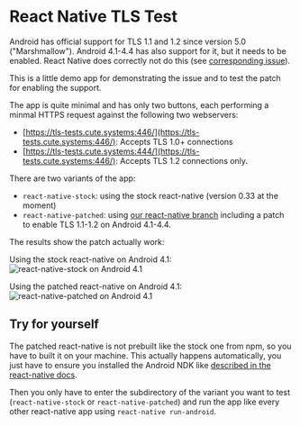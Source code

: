# React Native TLS Test

Android has official support for TLS 1.1 and 1.2 since version 5.0 ("Marshmallow"). Android 4.1-4.4 has also support for it, but it needs to be enabled. React Native does correctly not do this (see [corresponding issue](https://github.com/facebook/react-native/issues/7192)).

This is a little demo app for demonstrating the issue and to test the patch for enabling the support.

The app is quite minimal and has only two buttons, each performing a minmal HTTPS request against the following two webservers:

* [https://tls-tests.cute.systems:446/](https://tls-tests.cute.systems:446/): Accepts TLS 1.0+ connections
* [https://tls-tests.cute.systems:444/](https://tls-tests.cute.systems:446/): Accepts TLS 1.2 connections only.

There are two variants of the app:

* `react-native-stock`: using the stock react-native (version 0.33 at the moment)
* `react-native-patched`: using [our react-native branch](https://github.com/bringnow/react-native/tree/enable-tls-1.2) including a patch to enable TLS 1.1-1.2 on Android 4.1-4.4.

The results show the patch actually work:

Using the stock react-native on Android 4.1:
![react-native-stock on Android 4.1](./images/react-native-stock-android-4.1.png)

Using the patched react-native on Android 4.1:
![react-native-patched on Android 4.1](./images/react-native-patched-android-4.1.png)

## Try for yourself

The patched react-native is not prebuilt like the stock one from npm, so you have to built it on your machine. This actually happens automatically, you just have to ensure you installed the Android NDK like [described in the react-native docs](https://facebook.github.io/react-native/docs/android-building-from-source.html).

Then you only have to enter the subdirectory of the variant you want to test (`react-native-stock` or `react-native-patched`) and run the app like every other react-native app using `react-native run-android`.
